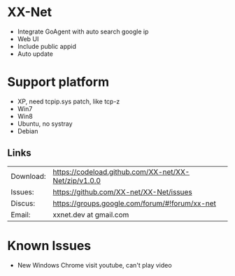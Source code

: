 XX-Net
========

* Integrate GoAgent with auto search google ip
* Web UI
* Include public appid
* Auto update

Support platform
================
* XP, need tcpip.sys patch, like tcp-z
* Win7
* Win8
* Ubuntu, no systray
* Debian


## Links
|   |   |
| --------   | :----  |
|Download: |https://codeload.github.com/XX-net/XX-Net/zip/v1.0.0|
|Issues:  |https://github.com/XX-net/XX-Net/issues|
|Discus:  |https://groups.google.com/forum/#!forum/xx-net|
|Email:   |xxnet.dev at gmail.com|

Known Issues
============
* New Windows Chrome visit youtube, can't play video
